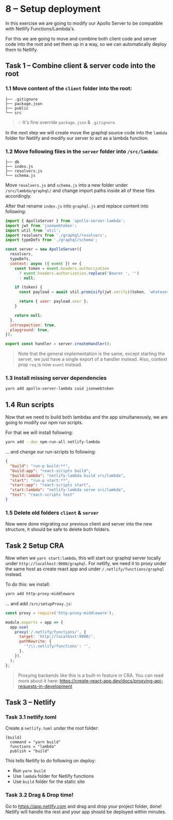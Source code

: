 # 8 – Setup deployment

In this exercise we are going to modify our Apollo Server to be compatible with Netlify Functions/Lambda's.

For this we are going to move and combine both client code and server code into the root and set them up in a way, so we can automatically deploy them to Netlify.

## Task 1 – Combine client & server code into the root

### 1.1 Move content of the `client` folder into the root:

```
├── .gitignore
├── package.json
├── public
└── src
```

> 💡 It's fine override `package.json` & `.gitignore`.

In the next step we will create move the graphql source code into the `lambda` folder for Netlify and modify our server to act as a lambda function.

### 1.2 Move following files in the `server` folder into `/src/lambda`:

```
├── db
├── index.js
├── resolvers.js
└── schema.js
```

Move `resolvers.js` and `schema.js` into a new folder under `/src/lambda/graphql/` and change import paths inside all of these files accordingly.

After that rename `index.js` into `graphql.js` and replace content into following:

```js
import { ApolloServer } from 'apollo-server-lambda';
import jwt from 'jsonwebtoken';
import util from 'util';
import resolvers from './graphql/resolvers';
import typeDefs from './graphql/schema';

const server = new ApolloServer({
  resolvers,
  typeDefs,
  context: async ({ event }) => {
    const token = event.headers.authorization
      ? event.headers.authorization.replace('Bearer ', '')
      : null;

    if (token) {
      const payload = await util.promisify(jwt.verify)(token, 'whateversecret');

      return { user: payload.user };
    }

    return null;
  },
  introspection: true,
  playground: true,
});

export const handler = server.createHandler();
```

> Note that the general implementation is the same, except starting the server, we just have a single export of a handler instead. Also, context prop `req` is now `event` instead.

### 1.3 Install missing server dependencies

```sh
yarn add apollo-server-lambda cuid jsonwebtoken
```

## 1.4 Run scripts

Now that we need to build both lambdas and the app simultaneously, we are going to modify our npm run scripts.

For that we will install following:

```sh
yarn add --dev npm-run-all netlify-lambda
```

... and change our run-scripts to following:

```json
{
  "build": "run-p build:**",
  "build:app": "react-scripts build",
  "build:lambda": "netlify-lambda build src/lambda",
  "start": "run-p start:**",
  "start:app": "react-scripts start",
  "start:lambda": "netlify-lambda serve src/lambda",
  "test": "react-scripts test"
}
```

### 1.5 Delete old folders `client` & `server`

Now were done migrating our previous client and server into the new structure, it should be safe to delete both folders.

## Task 2 Setup CRA

Now when we `yarn start:lambda`, this will start our graphql server locally under `http://localhost:9000/graphql`. For netlify, we need it to proxy under the same host as create react app and under `/.netlify/functions/graphql` instead.

To do this: we install:

```sh
yarn add http-proxy-middleware
```

... and add `/src/setupProxy.js`:

```js
const proxy = require('http-proxy-middleware');

module.exports = app => {
  app.use(
    proxy('/.netlify/functions/', {
      target: 'http://localhost:9000/',
      pathRewrite: {
        '^/\\.netlify/functions': '',
      },
    }),
  );
};
```

> Proxying backends like this is a built-in feature in CRA. You can read more about it here: https://create-react-app.dev/docs/proxying-api-requests-in-development

## Task 3 – Netlify

### Task 3.1 netlify.toml

Create a `netlify.toml` under the root folder:

```
[build]
  command = "yarn build"
  functions = "lambda"
  publish = "build"
```

This tells Netlify to do following on deploy:

- Run `yarn build`
- Use `lambda` folder for Netlify functions
- Use `build` folder for the static site

### Task 3.2 Drag & Drop time!

Go to https://app.netlify.com and drag and drop your project folder, done! Netlify will handle the rest and your app should be deployed within minutes.
